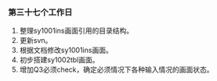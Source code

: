 ### 第三十七个工作日
1. 整理sy1001ins画面引用的目录结构。
2. 更新svn。
3. 根据文档修改sy1001ins画面。
4. 初步搭建sy1002tbl画面。
5. 增加Q3必须check，确定必须情况下各种输入情况的画面状态。
<!--七点五十几接近八点下班-(-->